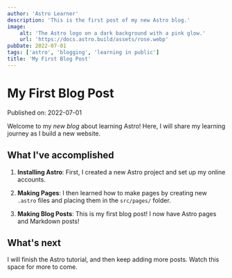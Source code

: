 ```yaml
---
author: 'Astro Learner'
description: 'This is the first post of my new Astro blog.'
image:
    alt: 'The Astro logo on a dark background with a pink glow.'
    url: 'https://docs.astro.build/assets/rose.webp'
pubDate: 2022-07-01
tags: ['astro', 'blogging', 'learning in public']
title: 'My First Blog Post'
---
```

# My First Blog Post

Published on: 2022-07-01

Welcome to my _new blog_ about learning Astro! Here, I will share my learning journey as I build a new website.

## What I've accomplished

1. **Installing Astro**: First, I created a new Astro project and set up my online accounts.

2. **Making Pages**: I then learned how to make pages by creating new `.astro` files and placing them in the `src/pages/` folder.

3. **Making Blog Posts**: This is my first blog post! I now have Astro pages and Markdown posts!

## What's next

I will finish the Astro tutorial, and then keep adding more posts. Watch this space for more to come.
